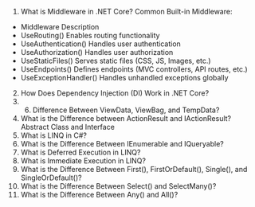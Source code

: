 1. What is Middleware in .NET Core?
Common Built-in Middleware:
* Middleware	          Description
* UseRouting()	        Enables routing functionality
* UseAuthentication()	  Handles user authentication
* UseAuthorization()	  Handles user authorization
* UseStaticFiles()	    Serves static files (CSS, JS, Images, etc.)
* UseEndpoints()	      Defines endpoints (MVC controllers, API routes, etc.)
* UseExceptionHandler()	Handles unhandled exceptions globally

2. How Does Dependency Injection (DI) Work in .NET Core?
3. 6. Difference Between ViewData, ViewBag, and TempData?
4. What is the Difference between ActionResult and IActionResult? Abstract Class and Interface
5. What is LINQ in C#?
6. What is the Difference Between IEnumerable and IQueryable?
7. What is Deferred Execution in LINQ?
8. What is Immediate Execution in LINQ?
9. What is the Difference Between First(), FirstOrDefault(), Single(), and SingleOrDefault()?
10. What is the Difference Between Select() and SelectMany()?
11. What is the Difference Between Any() and All()?
      
